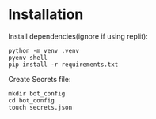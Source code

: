 # Installation

Install dependencies(ignore if using replit):
```
python -m venv .venv
pyenv shell
pip install -r requirements.txt
```

Create Secrets file:
```
mkdir bot_config
cd bot_config
touch secrets.json
```